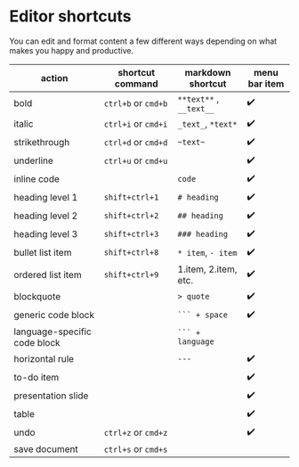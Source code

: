 # Editor shortcuts

You can edit and format content a few different ways depending on what makes you happy and productive.

| action                                                    | shortcut command    | markdown shortcut       | menu bar item |
| --------------------------------------------------------- | ------------------- | ----------------------- | ------------- |
| bold                                                      | `ctrl+b` or `cmd+b` | `**text**` , `__text__` | ✔️            |
| italic                                                    | `ctrl+i` or `cmd+i` | `_text_`, `*text*`      | ✔️            |
| strikethrough                                             | `ctrl+d` or `cmd+d` | `~text~`                | ✔️            |
| underline                                                 | `ctrl+u` or `cmd+u` |                         | ✔️            |
| inline code <Badge text="code enabled"/>                  |                     | `code`                  | ✔️            |
| heading level 1                                           | `shift+ctrl+1`      | `# heading`             | ✔️            |
| heading level 2                                           | `shift+ctrl+2`      | `## heading`            | ✔️            |
| heading level 3                                           | `shift+ctrl+3`      | `### heading`           | ✔️            |
| bullet list item                                          | `shift+ctrl+8`      | `* item`, `- item`      | ✔️            |
| ordered list item                                         | `shift+ctrl+9`      | 1.item, 2.item, etc.    | ✔️            |
| blockquote                                                |                     | `> quote`               | ✔️            |
| generic code block <Badge text="code enabled"/>           |                     | ` ``` + space ` | ✔️    |
| language-specific code block <Badge text="code enabled"/> |                     | ` ``` + language `      |
| horizontal rule                                           |                     | `---`                   | ✔️            |
| to-do item                                                |                     |                         | ✔️            |
| presentation slide                                        |                     |                         | ✔️            |
| table                                                     |                     |                         | ✔️            |
| undo                                                      | `ctrl+z` or `cmd+z` |                         | ✔️            |
| save document                                             | `ctrl+s` or `cmd+s` |                         |               |
